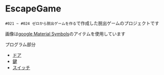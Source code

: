 # EscapeGame
`#021 ~ #024 ゼロから脱出ゲームを作る`で作成した脱出ゲームのプロジェクトです

画像は[google Material Symbols](https://fonts.google.com/icons)のアイテムを使用しています

プログラム部分
- [ドア](https://github.com/TPC-apps/EscapeGame/blob/main/Assets/Door.cs)
- [鍵](https://github.com/TPC-apps/EscapeGame/blob/main/Assets/Key.cs)
- [スイッチ](https://github.com/TPC-apps/EscapeGame/blob/main/Assets/Switch.cs)

